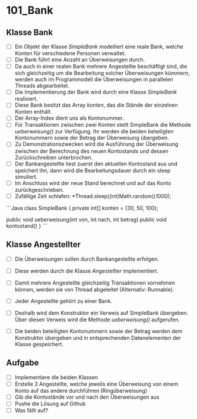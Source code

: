 # 101_Bank

## Klasse Bank
-[ ] Ein Objekt der Klasse *SimpleBank* modelliert eine reale Bank, welche Konten für verschiedene Personen verwaltet.
-[ ] Die Bank führt eine Anzahl an Überweisungen durch.
-[ ] Da auch in einer realen Bank mehrere Angestellte beschäftigt sind, die sich gleichzeitig um die Bearbeitung solcher Überweisungen kümmern, werden auch im Programmodell die Überweisungen in parallelen Threads abgearbeitet.
-[ ] Die Implementierung der Bank wird durch eine Klasse *SimpleBank* realisiert.
-[ ] Diese Bank besitzt das Array *konten*, das die Stände der einzelnen Konten enthält.
-[ ] Der Array-Index dient uns  als Kontonummer.
-[ ] Für Transaktionen zwischen zwei Konten stellt SimpleBank die Methode *ueberweisung()* zur Verfügung. Ihr werden die beiden beteiligten Kontonummern sowie der Betrag der Überweisung übergeben.
-[ ] Zu Demonstrationszwecken wird die Ausführung der Überweisung zwischen der Berechnung des neuen Kontostands und dessen Zurückschreiben unterbrochen.
-[ ] Der Bankangestellte liest zuerst den aktuellen Kontostand aus und speichert ihn, dann wird die Bearbeitungsdauer durch ein sleep simuliert.
-[ ] Im Anschluss wird der neue Stand berechnet und auf das Konto zurückgeschrieben.
-[ ] Zufällige Zeit schlafen: *Thread.sleep((int)Math.random()*1000);*

´´´Java
class SimpleBank {
 private int[] konten = {30, 50, 100};

 public void ueberweisung(int von, int nach, int betrag)
 public void kontostand()
}
´´´

## Klasse Angestellter
-[ ] Die Überweisungen sollen durch Bankangestellte erfolgen.
-[ ] Diese werden durch die Klasse *Angestellter* implementiert.
-[ ] Damit mehrere Angestellte gleichzeitig Transaktionen vornehmen können, werden sie von Thread abgeleitet (Alternativ: Runnable).
-[ ] Jeder Angestellte gehört zu einer Bank.
-[ ] Deshalb wird dem Konstruktor ein Verweis auf SimpleBank übergeben. Über diesen Verweis wird die Methode *ueberweisung()* aufgerufen.
-[ ] Die beiden beteiligten Kontonummern sowie der Betrag werden dem Konstruktor übergeben und in entsprechenden Datenelementen der Klasse gespeichert.


## Aufgabe
-[ ] Implementiere die beiden Klassen
-[ ] Erstelle 3 Angestellte, welche jeweils eine Überweisung von einem Konto auf das andere durchführen (Ringüberweisung)
-[ ] Gib die Kontostände vor und nach den Überweisungen aus
-[ ] Pushe die Lösung auf Github
-[ ] Was fällt auf?
